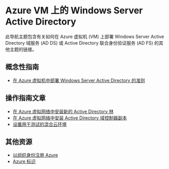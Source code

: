 <properties 
	pageTitle="Azure VM 上的 Windows Server Active Directory | Azure" 
	description="你可以在 Azure 虚拟机上运行 Windows Server Active Directory 域服务 (AD DS) 或 Active Directory 联合身份验证服务 (AD FS)。" 
	services="active-directory" 
	documentationCenter="" 
	authors="markusvi" 
	manager="stevenpo" 
	tags="azure-classic-portal"/>

<tags 
	ms.service="active-directory" 
	ms.date="04/07/2016" 
	wacn.date="06/21/2016"/>


# Azure VM 上的 Windows Server Active Directory


此导航主题包含有关如何在 Azure 虚拟机 (VM) 上部署 Windows Server Active Directory 域服务 (AD DS) 或 Active Directory 联合身份验证服务 (AD FS) 的其他主题的链接。

## 概念性指南

- [在 Azure 虚拟机中部署 Windows Server Active Directory 的准则](https://msdn.microsoft.com/zh-CN/library/azure/jj156090.aspx) 

## 操作指南文章

- [在 Azure 虚拟网络中安装新的 Active Directory 林](/documentation/articles/active-directory-new-forest-virtual-machine)
- [在 Azure 虚拟网络中安装 Active Directory 域控制器副本](/documentation/articles/virtual-networks-install-replica-active-directory-domain-controller) 
- [设置用于测试的混合云环境](/documentation/articles/virtual-networks-setup-hybrid-cloud-environment-testing)


## 其他资源

- [以组织身份注册 Azure](/documentation/articles/sign-up-organization)
- [Azure 标识](/documentation/articles/fundamentals-identity)





<!---HONumber=Mooncake_0613_2016-->